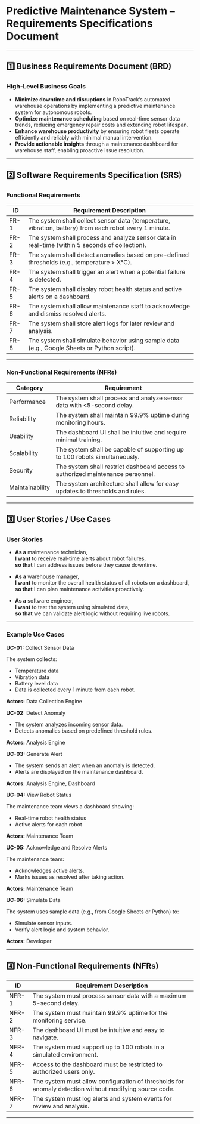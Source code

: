 # Predictive Maintenance System – Requirements Specifications Document

---

## 1️⃣ Business Requirements Document (BRD)

### High-Level Business Goals

- **Minimize downtime and disruptions** in RoboTrack’s automated warehouse operations by implementing a predictive maintenance system for autonomous robots.
- **Optimize maintenance scheduling** based on real-time sensor data trends, reducing emergency repair costs and extending robot lifespan.
- **Enhance warehouse productivity** by ensuring robot fleets operate efficiently and reliably with minimal manual intervention.
- **Provide actionable insights** through a maintenance dashboard for warehouse staff, enabling proactive issue resolution.

---

## 2️⃣ Software Requirements Specification (SRS)

### Functional Requirements

| ID      | Requirement Description                                                                                |
|---------|--------------------------------------------------------------------------------------------------------|
| FR-1    | The system shall collect sensor data (temperature, vibration, battery) from each robot every 1 minute. |
| FR-2    | The system shall process and analyze sensor data in real-time (within 5 seconds of collection).        |
| FR-3    | The system shall detect anomalies based on pre-defined thresholds (e.g., temperature > X°C).           |
| FR-4    | The system shall trigger an alert when a potential failure is detected.                                |
| FR-5    | The system shall display robot health status and active alerts on a dashboard.                         |
| FR-6    | The system shall allow maintenance staff to acknowledge and dismiss resolved alerts.                   |
| FR-7    | The system shall store alert logs for later review and analysis.                                       |
| FR-8    | The system shall simulate behavior using sample data (e.g., Google Sheets or Python script).           |

---

### Non-Functional Requirements (NFRs)

| Category         | Requirement                                                                     |
|------------------|---------------------------------------------------------------------------------|
| Performance      | The system shall process and analyze sensor data with <5-second delay.          |
| Reliability      | The system shall maintain 99.9% uptime during monitoring hours.                 |
| Usability        | The dashboard UI shall be intuitive and require minimal training.               |
| Scalability      | The system shall be capable of supporting up to 100 robots simultaneously.      |
| Security         | The system shall restrict dashboard access to authorized maintenance personnel. |
| Maintainability  | The system architecture shall allow for easy updates to thresholds and rules.   |

---

## 3️⃣ User Stories / Use Cases

### User Stories

- **As a** maintenance technician,  
  **I want** to receive real-time alerts about robot failures,  
  **so that** I can address issues before they cause downtime.

- **As a** warehouse manager,  
  **I want** to monitor the overall health status of all robots on a dashboard,  
  **so that** I can plan maintenance activities proactively.

- **As a** software engineer,  
  **I want** to test the system using simulated data,  
  **so that** we can validate alert logic without requiring live robots.

---

### Example Use Cases

**UC-01:** Collect Sensor Data

The system collects:

  - Temperature data
  - Vibration data
  - Battery level data
  - Data is collected every 1 minute from each robot.

**Actors:** Data Collection Engine

**UC-02:** Detect Anomaly

  - The system analyzes incoming sensor data.
  - Detects anomalies based on predefined threshold rules.

**Actors:** Analysis Engine

**UC-03:** Generate Alert

  - The system sends an alert when an anomaly is detected.
  - Alerts are displayed on the maintenance dashboard.

**Actors:** Analysis Engine, Dashboard

**UC-04:** View Robot Status

The maintenance team views a dashboard showing:

  - Real-time robot health status
  - Active alerts for each robot

**Actors:** Maintenance Team

**UC-05:** Acknowledge and Resolve Alerts

The maintenance team:

  - Acknowledges active alerts.
  - Marks issues as resolved after taking action.

**Actors:** Maintenance Team

**UC-06:** Simulate Data

The system uses sample data (e.g., from Google Sheets or Python) to:

  - Simulate sensor inputs.
  - Verify alert logic and system behavior.

**Actors:** Developer

---

## 4️⃣ Non-Functional Requirements (NFRs)

| ID    | Requirement Description                                                                                |
|-------|--------------------------------------------------------------------------------------------------------|
| NFR-1 | The system must process sensor data with a maximum 5-second delay.                                     |
| NFR-2 | The system must maintain 99.9% uptime for the monitoring service.                                      |
| NFR-3 | The dashboard UI must be intuitive and easy to navigate.                                               |
| NFR-4 | The system must support up to 100 robots in a simulated environment.                                   |   
| NFR-5 | Access to the dashboard must be restricted to authorized users only.                                   |
| NFR-6 | The system must allow configuration of thresholds for anomaly detection without modifying source code. |
| NFR-7 | The system must log alerts and system events for review and analysis.                                  |

---


